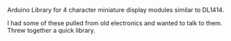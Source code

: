 Arduino Library for 4 character miniature display modules similar to DL1414.

I had some of these pulled from old electronics and wanted to talk to them. Threw together a quick library.
